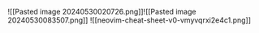 ![[Pasted image 20240530020726.png]]![[Pasted image 20240530083507.png]]
![[neovim-cheat-sheet-v0-vmyvqrxi2e4c1.png]]